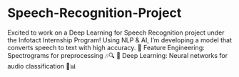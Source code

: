 # Speech-Recognition-Project
Excited to work on a Deep Learning for Speech Recognition project under the Infotact Internship Program! Using NLP &amp; AI, I’m developing a model that converts speech to text with high accuracy. 🔹 Feature Engineering: Spectrograms for preprocessing 🎶🔍  🔹 Deep Learning: Neural networks for audio classification 🧠📊

